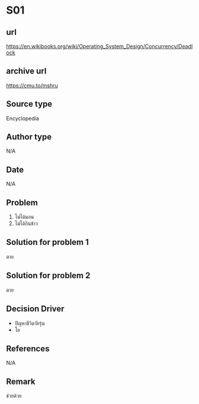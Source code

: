 # S01

## url
https://en.wikibooks.org/wiki/Operating_System_Design/Concurrency/Deadlock

## archive url
https://cmu.to/mshru

## Source type
Encyclopedia

## Author type
N/A

## Date
N/A

## Problem
1. ไม่ได้นอน
2. ไม่ได้กินข้าว

## Solution for problem 1
ตาย

## Solution for problem 2
ตาย

## Decision Driver
- ปัญหาชีวิตวัยรุ่น
- โย

## References 
N/A

## Remark
ช่วยด้วย

